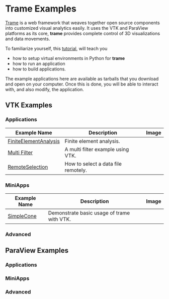 # Trame Examples

[Trame](https://kitware.github.io/trame/) is a web framework that weaves together open source components into customized visual analytics easily. It uses the VTK and ParaView platforms as its core, **trame** provides complete control of 3D visualizations and data movements.

To familiarize yourself, this [tutorial](https://kitware.github.io/trame/guide/tutorial/), will teach you

- how to setup virtual environments in Python for **trame**
- how to run an application
- how to build applications.

The example applications here are available as tarballs that you download and open on your computer. Once this is done, you will be able to interact with, and also modify, the application.

## VTK Examples

### Applications

| Example Name | Description | Image |
| -------------- | ------------- | ------- |
[FiniteElementAnalysis](/Trame/Applications/FiniteElementAnalysis) | Finite element analysis.
[Multi Filter](/Trame/Applications/MultiFilter) | A multi filter example using VTK.
[RemoteSelection](/Trame/Applications/RemoteSelection) | How to select a data file remotely.

### MiniApps

| Example Name | Description | Image |
| -------------- | ------------- | ------- |
[SimpleCone](/Trame/MiniApps/SimpleCone) | Demonstrate basic usage of trame with VTK.

### Advanced

## ParaView Examples

### Applications

### MiniApps

### Advanced

